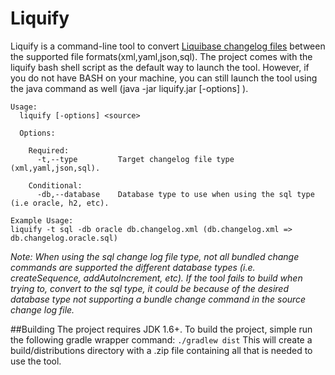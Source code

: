 # Liquify

Liquify is a command-line tool to convert [Liquibase changelog files](http://www.liquibase.org/documentation/databasechangelog.html)
between the supported file formats(xml,yaml,json,sql).  The project comes with the
liquify bash shell script as the default way to launch the tool.  However, if you do not
have BASH on your machine, you can still launch the tool using the java command as well (java -jar liquify.jar [-options] <source>).

```
Usage:
  liquify [-options] <source>

  Options:
  
    Required:
      -t,--type         Target changelog file type (xml,yaml,json,sql).
      
    Conditional:
      -db,--database    Database type to use when using the sql type (i.e oracle, h2, etc).
      
Example Usage:
liquify -t sql -db oracle db.changelog.xml (db.changelog.xml => db.changelog.oracle.sql)
```
_Note: When using the sql change log file type, not all bundled change commands are supported the different
database types (i.e. createSequence, addAutoIncrement, etc).  If the tool fails to build when trying to,
convert to the sql type, it could be because of the desired database type not supporting a bundle change command
in the source change log file._

##Building
The project requires JDK 1.6+.  To build the project, simple run the following gradle wrapper command:
```./gradlew dist```
This will create a build/distributions directory with a .zip file containing all that is needed to use the tool.